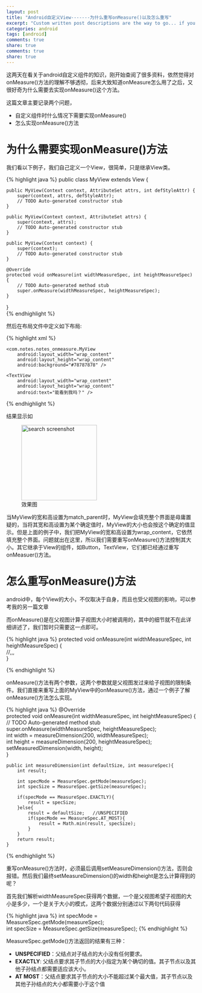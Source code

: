 ```yaml
---
layout: post
title: "Android自定义View-------为什么重写onMeasure()以及怎么重写"
excerpt: "Custom written post descriptions are the way to go... if you're not lazy."
categories: android
tags: [android]
comments: true
share: true
comments: true
share: true
---
```


这两天在看关于android自定义组件的知识，刚开始查阅了很多资料，依然觉得对onMeasure()方法的理解不够透彻，后来大致知道onMeasure怎么用了之后，又很好奇为什么需要去实现onMeasure()这个方法。

这篇文章主要记录两个问题，

+ 自定义组件时什么情况下需要实现onMeasure()
+ 怎么实现onMeasure()方法


# 为什么需要实现onMeasure()方法

我们看以下例子，我们自己定义一个View，很简单，只是继承View类。

{% highlight java %}
public class MyView extends View {  

    public MyView(Context context, AttributeSet attrs, int defStyleAttr) {  
        super(context, attrs, defStyleAttr);  
        // TODO Auto-generated constructor stub  
    }  

    public MyView(Context context, AttributeSet attrs) {  
        super(context, attrs);  
        // TODO Auto-generated constructor stub  
    }  

    public MyView(Context context) {  
        super(context);  
        // TODO Auto-generated constructor stub  
    }  

    @Override  
    protected void onMeasure(int widthMeasureSpec, int heightMeasureSpec) {  
        // TODO Auto-generated method stub  
        super.onMeasure(widthMeasureSpec, heightMeasureSpec);  
    }  
}  
{% endhighlight %}

然后在布局文件中定义如下布局:

{% highlight xml %}

<LinearLayout xmlns:android="http://schemas.android.com/apk/res/android"  
    xmlns:tools="http://schemas.android.com/tools"  
    xmlns:MyView="http://schemas.android.com/apk/res/com.notes.notes_onmeasure"  
    android:layout_width="match_parent"  
    android:layout_height="match_parent"  
    android:orientation="vertical"  
    android:padding="@dimen/activity_vertical_margin"  
    tools:context="com.notes.notes_onmeasure.EasyActivity" >  



    <com.notes.notes_onmeasure.MyView  
        android:layout_width="wrap_content"  
        android:layout_height="wrap_content"  
        android:background="#78787878" />  

    <TextView  
        android:layout_width="wrap_content"  
        android:layout_height="wrap_content"  
        android:text="能看到我吗？" />  

</LinearLayout>  

{% endhighlight %}

结果显示如

<figure>
  <img src="{{ site.url }}/images/onMeasure.jpg" alt="search screenshot" width="200" height="200">
  <figcaption>效果图</figcaption>
</figure>


当MyView的宽和高设置为match_parent时，MyView会填充整个界面是毋庸置疑的，当将其宽和高设置为某个确定值时，MyView的大小也会按这个确定的值显示。但是上面的例子中，我们把MyView的宽和高设置为wrap_content，它依然填充整个界面。问题就出在这里，所以我们需要重写onMeasure()方法控制其大小。其它继承于View的组件，如Button，TextView，它们都已经通过重写onMeasuer()方法。


#  怎么重写onMeasure()方法

android中，每个View的大小，不仅取决于自身，而且也受父视图的影响，可以参考我的另一篇文章

而onMeasure()是在父视图计算子视图大小时被调用的，其中的细节就不在此详细讲述了，我们暂时只需要这一点即可。

{% highlight java %}
protected void onMeasure(int widthMeasureSpec, int heightMeasureSpec) {  
   //,,,  
}  

{% endhighlight %}

onMeasure()方法有两个参数，这两个参数就是父视图发过来给子视图的限制条件。我们直接来重写上面的MyView中的onMeasure()方法，通过一个例子了解onMeasure()方法怎么实现。

{% highlight java %}
    @Override  
    protected void onMeasure(int widthMeasureSpec, int heightMeasureSpec) {  
        // TODO Auto-generated method stub  
        super.onMeasure(widthMeasureSpec, heightMeasureSpec);  
        int width = measureDimension(200, widthMeasureSpec);  
        int height = measureDimension(200, heightMeasureSpec);  
        setMeasuredDimension(width, height);  
    }  

    public int measureDimension(int defaultSize, int measureSpec){  
        int result;  

        int specMode = MeasureSpec.getMode(measureSpec);  
        int specSize = MeasureSpec.getSize(measureSpec);  

        if(specMode == MeasureSpec.EXACTLY){  
            result = specSize;  
        }else{  
            result = defaultSize;   //UNSPECIFIED  
            if(specMode == MeasureSpec.AT_MOST){  
                result = Math.min(result, specSize);  
            }  
        }  
        return result;  
    }  
{% endhighlight %}

重写onMeasure()方法时，必须最后调用setMeasureDimension()方法，否则会报错。然后我们最终setMeasureDimension()的width和height是怎么计算得到的呢？

首先我们解析widthMeasureSpec获得两个数据，一个是父视图希望子视图的大小是多少，一个是关于大小的模式，这两个数据分别通过以下两句代码获得

{% highlight java %}
int specMode = MeasureSpec.getMode(measureSpec);  
int specSize = MeasureSpec.getSize(measureSpec);
{% endhighlight %}

MeasureSpec.getMode()方法返回的结果有三种：

+ **UNSPECIFIED**：父结点对子结点的大小没有任何要求。
+ **EXACTLY**:  父结点要求其子节点的大小指定为某个确切的值。其子节点以及其他子孙结点都需要适应该大小。   
+ **AT MOST**：父结点要求其子节点的大小不能超过某个最大值，其子节点以及其他子孙结点的大小都需要小于这个值
